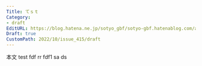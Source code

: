 ```yaml
---
Title: てｓｔ
Category:
- draft
EditURL: https://blog.hatena.ne.jp/sotyo_gbf/sotyo-gbf.hatenablog.com/atom/entry/4207112889928710038
Draft: true
CustomPath: 2022/10/issue_415/draft
---
```


本文
test
fdf
rr
fdf1
sa
ds
